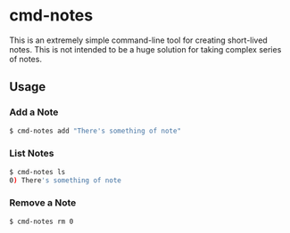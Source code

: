 # cmd-notes

This is an extremely simple command-line tool for creating short-lived notes. This is not intended to be a huge solution for taking complex series of notes.

## Usage

### Add a Note

```bash
$ cmd-notes add "There's something of note"
```

### List Notes

```bash
$ cmd-notes ls
0) There's something of note
```

### Remove a Note

```bash
$ cmd-notes rm 0
```
